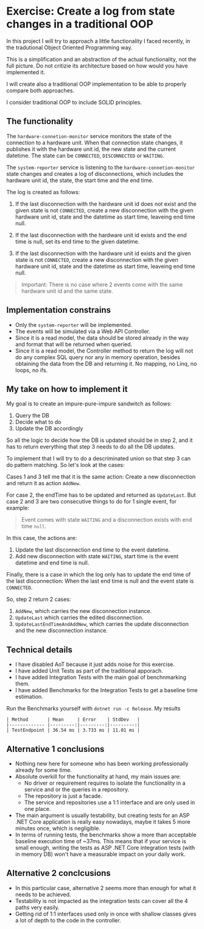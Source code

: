 # Exercise: Create a log from state changes in a traditional OOP

In this project I will try to approach a little functionality I faced
recently, in the tradutional Object Oriented Programming way.

This is a simplification and an abstraction of the actual functionality, not the full picture.
Do not critizie its architecture based on how would you have implemented it.

I will create also a traditional OOP implementation to be able to properly compare both approaches.

I consider traditional OOP to include SOLID principles.

## The functionality
The `hardware-connetion-monitor` service monitors the state of the connection to a hardware unit. When that
connection state changes, it publishes it with the hardware unit id, the new state and the current datetime.
The state can be `CONNECTED`, `DISCONNECTED` or `WAITING`.

The `system-reporter` service is listening to the `hardware-connetion-monitor` state changes and creates a log
of disconnections, which includes the hardware unit id, the state, the start time and the end time.

The log is created as follows:

1. If the last disconnection with the hardware unit id does not exist and the given state is not `CONNECTED`, 
 create a new disconnection with the given hardware unit id, state and the datetime as start time, leaveing end time null.

2. If the last disconnection with the hardware unit id exists and the end time is null, set its end time to the given datetime.

3. If the last disconnection with the hardware unit id exists and the given state is not `CONNECTED`,
 create a new disconnection with the given hardware unit id, state and the datetime as start time, leaveing end time null.

 > Important: There is no case where 2 events come with the same hardware unit id and the same state.

## Implementation constrains
- Only the `system-reporter` will be implemented.
- The events will be simulated via a Web API Controller.
- Since it is a read model, the data should be stored already in the way and format that will be returned when queried.
- Since it is a read model, the Controller method to return the log will not do any complex SQL query nor any in memory
 operation, besides obtaining the data from the DB and returning it. No mapping, no Linq, no loops, no ifs.

## My take on how to implement it
My goal is to create an impure-pure-impure sandwitch as follows:
1. Query the DB
2. Decide what to do
3. Update the DB accordingly

So all the logic to decide how the DB is updated should be in step 2, and it has to return everything that step 3 needs
to do all the DB updates.

To implement that I will try to do a descriminated union so that step 3 can do pattern matching. So let's look at the
cases:

Cases 1 and 3 tell me that it is the same action: Create a new disconnection and return it as action `AddNew`.

For case 2, the endTime has to be updated and returned as `UpdateLast`.
But case 2 and 3 are two consecutive things to do for 1 single event, for example:

> Event comes with state `WAITING` and a disconnection exists with end time `null`.

In this case, the actions are:
1. Update the last disconnection end time to the event datetime.
1. Add new disconnection with state `WAITING`, start time is the event datetime and end time is null.

Finally, there is a case in which the log only has to update the end time of the last disconnection: When the last end time is null and the event 
state is `CONNECTED`.

So, step 2 return 2 cases:
1. `AddNew`, which carries the new disconnection instance.
1. `UpdateLast` which carries the edited disconnection.
1. `UpdateLastEndTimeAndAddNew`, which carries the update disconnection and the new disconnection instance.

## Technical details
- I have disabled AoT because it just adds noise for this exercise.
- I have added Unit Tests as part of the traditional apporach.
- I have added Integration Tests with the main goal of benchnmarking them.
- I have added Benchmarks for the Integration Tests to get a baseline time estimation.

Run the Benchmarks yourself with `dotnet run -c Release`. My results

```
| Method       | Mean     | Error    | StdDev   |
|------------- |---------:|---------:|---------:|
| TestEndpoint | 36.54 ms | 3.733 ms | 11.01 ms |
```

## Alternative 1 conclusions
- Nothing new here for someone who has been working professionally already for some time.
- Absolute overkill for the functionality at hand, my main issues are:
  - No driver or requirement requires to isolate the functionality in a service and or the queries in a repository.
  - The repository is just a facade.
  - The service and repositories use a 1:1 interface and are only used in one place.
- The main argument is usually testability, but creating tests for an ASP .NET Core application is really easy nowadays, maybe it takes 5 more
minutes once, which is negligible.
- In terms of running tests, the benchmarks show a more than acceptable baseline execution time of ~37ms. This means that if your service is
small enough, writing the tests as ASP .NET Core integration tests (with in memory DB) won't have a measurable impact on your daily work.

## Alternative 2 conclcusions
- In this particular case, alternative 2 seems more than enough for what it needs to be achieved.
- Testability is not impacted as the integration tests can cover all the 4 paths very easily.
- Getting rid of 1:1 interfaces used only in once with shallow classes gives a lot of depth to the code in the controller.